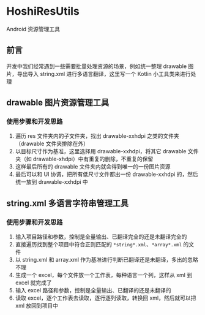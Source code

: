 # HoshiResUtils
Android 资源管理工具
## 前言
开发中我们经常遇到一些需要批量处理资源的场景，例如统一整理 drawable 图片，导出导入 string.xml 进行多语言翻译，这里写一个 Kotlin 小工具类来进行处理

## drawable 图片资源管理工具
### 使用步骤和开发思路
1. 遍历 res 文件夹内的子文件夹，找出 drawable-xxhdpi 之类的文件夹（drawable 文件夹排除在外）
2. 以目标尺寸作为基准，这里选择用 drawable-xxhdpi，将其它 drawable 文件夹（如 drawable-xhdpi）中有重复的删除，不重复的保留
3. 这样最后所有的 drawable 文件夹内就会得到唯一的一份图片资源
4. 最后可以和 UI 协调，把所有低尺寸文件都出一份 drawable-xxhdpi 的，然后统一放到 drawable-xxhdpi 中
## string.xml 多语言字符串管理工具
### 使用步骤和开发思路
1. 输入项目路径和参数，控制是全量输出、已翻译完全的还是未翻译完全的
2. 直接遍历找到整个项目中符合正则匹配的 `*string*.xml`、`*array*.xml` 的文件
3. 以 string.xml 和 array.xml 作为基准进行判断已翻译还是未翻译，多出的忽略不理
4. 生成一个 excel，每个文件放一个工作表，每种语言一个列，这样从 xml 到 excel 就完成了
5. 输入 excel 路径和参数，控制是全量输出、已翻译的还是未翻译的
6. 读取 excel，逐个工作表去读取，逐行逐列读取，转换回 xml，然后就可以把 xml 放回到项目中
